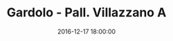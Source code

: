 ---
title: Gardolo - Pall. Villazzano A
date: 2016-12-17 18:00:00
squadra-a: Bc Gardolo
punteggio-a: 58
squadra-b: Pall. Villazzano A
punteggio-b: 50
partite/squadra: under-18-16-17
luogo: Centro Sportivo Trento Nord
categoria: under 18
---